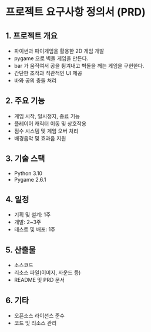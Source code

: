 # 프로젝트 요구사항 정의서 (PRD)

## 1. 프로젝트 개요

- 파이썬과 파이게임을 활용한 2D 게임 개발
- pygame 으로 벽돌 게임을 만든다.
- bar 가 움직여서 공을 튕겨내고 벽돌을 깨는 게임을 구현한다.
- 간단한 조작과 직관적인 UI 제공
- 바와 공의 충돌 처리

## 2. 주요 기능
- 게임 시작, 일시정지, 종료 기능
- 플레이어 캐릭터 이동 및 상호작용
- 점수 시스템 및 게임 오버 처리
- 배경음악 및 효과음 지원

## 3. 기술 스택
- Python 3.10
- Pygame 2.6.1

## 4. 일정
- 기획 및 설계: 1주
- 개발: 2~3주
- 테스트 및 배포: 1주

## 5. 산출물
- 소스코드
- 리소스 파일(이미지, 사운드 등)
- README 및 PRD 문서

## 6. 기타
- 오픈소스 라이선스 준수
- 코드 및 리소스 관리
